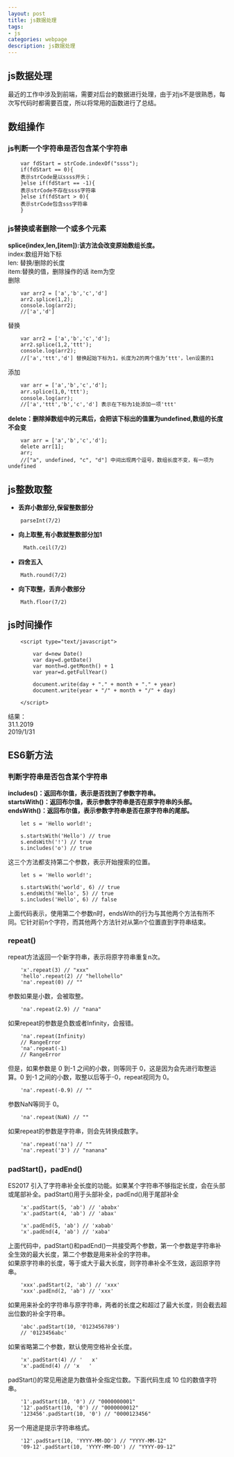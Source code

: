 ```yaml
---
layout: post
title: js数据处理
tags:
- js
categories: webpage
description: js数据处理
---
```

## js数据处理
最近的工作中涉及到前端，需要对后台的数据进行处理，由于对js不是很熟悉，每次写代码时都需要百度，所以将常用的函数进行了总结。
<!-- more -->

## 数组操作
### js判断一个字符串是否包含某个字符串    
```
	var fdStart = strCode.indexOf("ssss");
	if(fdStart == 0){
  	表示strCode是以ssss开头；
	}else if(fdStart == -1){
  	表示strCode不存在ssss字符串
	}else if(fdStart > 0){
  	表示strCode包含sss字符串
	}
```
### js替换或者删除一个或多个元素  

**splice(index,len,[item]):该方法会改变原始数组长度。**  
index:数组开始下标  
len: 替换/删除的长度  
item:替换的值，删除操作的话 item为空    
删除  
```
	var arr2 = ['a','b','c','d'] 
	arr2.splice(1,2); 
	console.log(arr2); 
	//['a','d'] 
```
替换  
```
	var arr2 = ['a','b','c','d']; 
	arr2.splice(1,2,'ttt'); 
	console.log(arr2);  
	//['a','ttt','d'] 替换起始下标为1，长度为2的两个值为‘ttt'，len设置的1 
```
添加
```html
	var arr = ['a','b','c','d']; 
	arr.splice(1,0,'ttt'); 
	console.log(arr);  
	//['a','ttt','b','c','d'] 表示在下标为1处添加一项'ttt'
```
**delete：删除掉数组中的元素后，会把该下标出的值置为undefined,数组的长度不会变** 
```
	var arr = ['a','b','c','d']; 
	delete arr[1]; 
	arr; 
	//["a", undefined, "c", "d"] 中间出现两个逗号，数组长度不变，有一项为undefined  
```
## js整数取整
-  **丢弃小数部分,保留整数部分**  
```
	parseInt(7/2) 
```
-  **向上取整,有小数就整数部分加1**  
```html
	 Math.ceil(7/2)  
```
-  **四舍五入**  
```
	Math.round(7/2) 
```
-  **向下取整，丢弃小数部分**  
```
	Math.floor(7/2) 
```
## js时间操作
```
	<script type="text/javascript">

		var d=new Date()
		var day=d.getDate()
		var month=d.getMonth() + 1
		var year=d.getFullYear()

		document.write(day + "." + month + "." + year)
		document.write(year + "/" + month + "/" + day)

	</script>
```
结果：  
31.1.2019  
2019/1/31  
## ES6新方法  
### 判断字符串是否包含某个字符串
**includes()：返回布尔值，表示是否找到了参数字符串。**  
**startsWith()：返回布尔值，表示参数字符串是否在原字符串的头部。**  
**endsWith()：返回布尔值，表示参数字符串是否在原字符串的尾部。**  
```
	let s = 'Hello world!';

	s.startsWith('Hello') // true
	s.endsWith('!') // true
	s.includes('o') // true
```  
这三个方法都支持第二个参数，表示开始搜索的位置。  
```
	let s = 'Hello world!';

	s.startsWith('world', 6) // true
	s.endsWith('Hello', 5) // true
	s.includes('Hello', 6) // false
```
上面代码表示，使用第二个参数n时，endsWith的行为与其他两个方法有所不同。它针对前n个字符，而其他两个方法针对从第n个位置直到字符串结束。  
### repeat()  
repeat方法返回一个新字符串，表示将原字符串重复n次。  
```
	'x'.repeat(3) // "xxx"
	'hello'.repeat(2) // "hellohello"
	'na'.repeat(0) // ""
```
参数如果是小数，会被取整。  
```
	'na'.repeat(2.9) // "nana"
```
如果repeat的参数是负数或者Infinity，会报错。  
```
	'na'.repeat(Infinity)
	// RangeError
	'na'.repeat(-1)
	// RangeError 
```
但是，如果参数是 0 到-1 之间的小数，则等同于 0，这是因为会先进行取整运算。0 到-1 之间的小数，取整以后等于-0，repeat视同为 0。  
```
	'na'.repeat(-0.9) // ""
```
参数NaN等同于 0。  
```
	'na'.repeat(NaN) // ""
```
如果repeat的参数是字符串，则会先转换成数字。  
```
	'na'.repeat('na') // ""
	'na'.repeat('3') // "nanana"
```
### padStart()，padEnd()  
ES2017 引入了字符串补全长度的功能。如果某个字符串不够指定长度，会在头部或尾部补全。padStart()用于头部补全，padEnd()用于尾部补全  
```
	'x'.padStart(5, 'ab') // 'ababx'
	'x'.padStart(4, 'ab') // 'abax'

	'x'.padEnd(5, 'ab') // 'xabab'
	'x'.padEnd(4, 'ab') // 'xaba'
```
上面代码中，padStart()和padEnd()一共接受两个参数，第一个参数是字符串补全生效的最大长度，第二个参数是用来补全的字符串。  
如果原字符串的长度，等于或大于最大长度，则字符串补全不生效，返回原字符串。  
```
	'xxx'.padStart(2, 'ab') // 'xxx'
	'xxx'.padEnd(2, 'ab') // 'xxx'
```
如果用来补全的字符串与原字符串，两者的长度之和超过了最大长度，则会截去超出位数的补全字符串。   
```
	'abc'.padStart(10, '0123456789')
	// '0123456abc'
```
如果省略第二个参数，默认使用空格补全长度。  
```
	'x'.padStart(4) // '   x'
	'x'.padEnd(4) // 'x   '
```
padStart()的常见用途是为数值补全指定位数。下面代码生成 10 位的数值字符串。  
```
	'1'.padStart(10, '0') // "0000000001"
	'12'.padStart(10, '0') // "0000000012"
	'123456'.padStart(10, '0') // "0000123456"
```  
另一个用途是提示字符串格式。  
```
	'12'.padStart(10, 'YYYY-MM-DD') // "YYYY-MM-12"
	'09-12'.padStart(10, 'YYYY-MM-DD') // "YYYY-09-12"
```





















